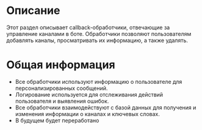 # Описание
Этот раздел описывает callback-обработчики, отвечающие за управление каналами в боте. Обработчики позволяют пользователям добавлять каналы, просматривать их информацию, а также удалять.
# Общая информация

- Все обработчики используют информацию о пользователе для персонализированных сообщений.
- Логирование используется для отслеживания действий пользователя и выявления ошибок.
- Все обработчики взаимодействуют с базой данных для получения и изменения информации о каналах и ключевых словах.
- В будущем будет переработано